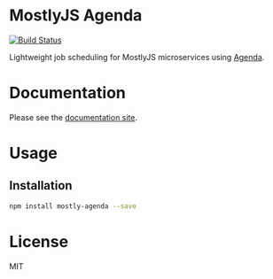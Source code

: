 MostlyJS Agenda
===============

[![Build Status](https://travis-ci.org/mostlyjs/mostly-agenda.svg)](https://travis-ci.org/mostlyjs/mostly-agenda)

Lightweight job scheduling for MostlyJS microservices using [Agenda](http://agendajs.com).

# Documentation

Please see the [documentation site](https://mostlyjs.github.io).

# Usage

## Installation

```bash
npm install mostly-agenda --save
```

# License

MIT